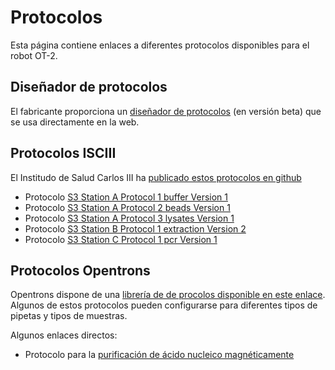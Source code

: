 # Protocolos

Esta página contiene enlaces a diferentes protocolos disponibles para el robot OT-2.

## Diseñador de protocolos

El fabricante proporciona un [diseñador de protocolos](https://designer.opentrons.com/) (en versión beta) que se usa directamente en la web.

## Protocolos ISCIII

El Institudo de Salud Carlos III ha [publicado estos protocolos en github](https://github.com/BU-ISCIII/opentrons_covid19/tree/master/protocols)

- Protocolo [S3 Station A Protocol 1 buffer Version 1](https://github.com/BU-ISCIII/opentrons_covid19/blob/master/protocols/S3/stationA_protocol1_buffer_S3.ot2.apiv2.py)
- Protocolo [S3 Station A Protocol 2 beads Version 1](https://github.com/BU-ISCIII/opentrons_covid19/blob/master/protocols/S3/stationA_protocol2_beads_S3.ot2.apiv2.py)
- Protocolo [S3 Station A Protocol 3 lysates Version 1](https://github.com/BU-ISCIII/opentrons_covid19/blob/master/protocols/S3/stationA_protocol3_lysates_S3.ot2.apiv2.py)
- Protocolo [S3 Station B Protocol 1 extraction Version 2](https://github.com/BU-ISCIII/opentrons_covid19/blob/master/protocols/S3/stationB_protocol1_extraction_S3.ot2.apiv2.py)
- Protocolo [S3 Station C Protocol 1 pcr Version 1](https://github.com/BU-ISCIII/opentrons_covid19/blob/master/protocols/S3/stationC_protocol1_pcr_S3.ot2.apiv2.py)

## Protocolos Opentrons

Opentrons dispone de una [librería de de procolos disponible en este enlace](https://protocols.opentrons.com/). Algunos de estos protocolos pueden configurarse para diferentes tipos de pipetas y tipos de muestras.

Algunos enlaces directos:

- Protocolo para la [purificación de ácido nucleico magnéticamente](https://protocols.opentrons.com/protocol/nucleic_acid_purification_with_magnetic_beads)
